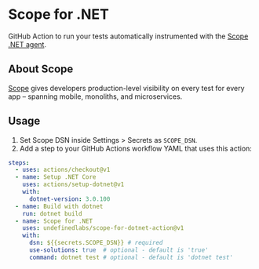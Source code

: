 
# Scope for .NET

GitHub Action to run your tests automatically instrumented with the [Scope .NET agent](https://docs.scope.dev/docs/dotnet-installation).

## About Scope

[Scope](https://scope.dev) gives developers production-level visibility on every test for every app – spanning mobile, monoliths, and microservices.

## Usage

1. Set Scope DSN inside Settings > Secrets as `SCOPE_DSN`.
2. Add a step to your GitHub Actions workflow YAML that uses this action:

```yml
steps:
  - uses: actions/checkout@v1
  - name: Setup .NET Core
    uses: actions/setup-dotnet@v1
    with:
      dotnet-version: 3.0.100
  - name: Build with dotnet
    run: dotnet build
  - name: Scope for .NET
    uses: undefinedlabs/scope-for-dotnet-action@v1
    with:
      dsn: ${{secrets.SCOPE_DSN}} # required
      use-solutions: true  # optional - default is 'true'
      command: dotnet test # optional - default is 'dotnet test'
      
```